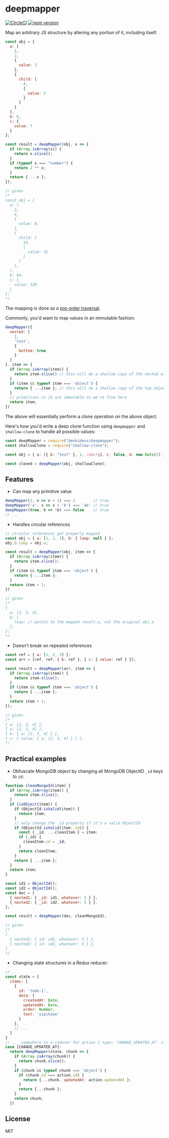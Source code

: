 deepmapper
=============

[![CircleCI](https://circleci.com/gh/enkidevs/deepmapper.svg?style=svg)](https://circleci.com/gh/enkidevs/deepmapper)
[![npm version](https://img.shields.io/npm/v/@enkidevs/deepmapper.svg?style=flat-square)](https://www.npmjs.com/package/@enkidevs/deepmapper)

Map an arbitrary JS structure by altering any portion of it, including itself.

```js
const obj = {
  a: [
    1,
    2,
    {
      value: 3
    },
    {
      child: [
        4,
        {
          value: 5
        }
      ]
    }
  ],
  b: 6,
  c: {
    value: 7
  }
};

const result = deepMapper(obj, x => {
  if (Array.isArray(x)) {
    return x.slice();
  }
  if (typeof x === "number") {
    return 2 ** x;
  }
  return { ...x };
});

// gives
/*
const obj = {
  a: [
    2,
    4,
    {
      value: 8,
    },
    {
      child: [
        16,
        {
          value: 32
        }
      ]
    },
  ],
  b: 64,
  c: {
    value: 128
  }
};
*/
```

The mapping is done as a [pre-order traversal](https://en.wikipedia.org/wiki/Tree_traversal#Pre-order_(NLR)).

Commonly, you'd want to map values in an immutable fashion:

```js
deepMapper({
  nested: [
    1,
    'test',
    {
      bottom: true
    }
  ]
}, item => {
  if (Array.isArray(item)) {
    return item.slice() // this will do a shallow copy of the nested array but not its values
  }
  if (item && typeof item === 'object') {
    return { ...item }; // this will do a shallow copy of the top object, and the object with the 'bottom' key
  }
  // primitives in JS are immutable so we're fine here
  return item;
})
```

The above will essentially perform a clone operation on the above object.

Here's how you'd write a deep clone function using `deepmapper` and `shallow-clone` to handle all possible values:

```js
const deepMapper = require("@enkidevs/deepmapper");
const shallowClone = require("shallow-clone");

const obj = { a: [{ b: "test" }, 1, /abc/g], c: false, d: new Date(2) };

const cloned = deepMapper(obj, shallowClone);
```

## Features

- Can map any primitive value

```js
deepMapper(1, n => n + 1) === 2        // true
deepMapper('a', s => s + 'b') === 'ab' // true
deepMapper(true, b => !b) === false    // true
// ...
```

- Handles circular references

```js
// circular references get properly mapped
const obj = { a: [1, 2, 3], b: { loop: null } };
obj.b.loop = obj.a;

const result = deepMapper(obj, item => {
  if (Array.isArray(item)) {
    return item.slice();
  }
  if (item && typeof item === 'object') {
    return { ...item };
  }
  return item + 1;
})

// gives
/*
{
  a: [2, 3, 4],
  b: {
    loop: // points to the mapped result.a, not the original obj.a
  },
};
*/
```

- Doesn't break on repeated references

```js
const ref = { a: [1, 2, 3] };
const arr = [ref, ref, { b: ref }, { c: { value: ref } }];

const result = deepMapper(arr, item => {
  if (Array.isArray(item)) {
    return item.slice();
  }
  if (item && typeof item === 'object') {
    return { ...item };
  }
  return item + 1;
});

// gives
/*
{ a: [2, 3, 4] },
{ a: [2, 3, 4] },
{ b: { a: [2, 3, 4] } },
{ c: { value: { a: [2, 3, 4] } } },
*/
```

## Practical examples

- Obfuscate MongoDB object by changing all MongoDB ObjectID `_id` keys to `id`:

```js
function cleanMongoId(item) {
  if (Array.isArray(item)) {
    return item.slice();
  }
  if (isObject(item)) {
    if (ObjectId.isValid(item)) {
      return item;
    }
    // only change the _id property if it's a valid ObjectId
    if (ObjectId.isValid(item._id)) {
      const { _id, ...cleanItem } = item;
      if (_id) {
        cleanItem.id = _id;
      }
      return cleanItem;
    }
    return { ...item };
  }
  return item;
}

const id1 = ObjectId();
const id2 = ObjectId();
const doc = [
  { nested1: { _id: id1, whatever: 5 } },
  { nested2: { _id: id2, whatever: 5 } },
];

const result = deepMapper(doc, cleanMongoId);

// gives
/*
[
  { nested1: { id: id1, whatever: 5 } },
  { nested2: { id: id2, whatever: 5 } },
]
*/
```

- Changing state structures in a Redux reducer:

```js
// ...
const state = {
  items: [
    {
      id: 'todo-1',
      data: {
        createdAt: Date,
        updatedAt: Date,
        order: Number,
        text: 'yipikaye'
      }
    },
    // ...
  ]
}
// ... somewhere in a reducer for action { type: 'CHANGE_UPDATED_AT' id: 'todo-1', updatedAt: new Date() }
case [CHANGE_UPDATED_AT]:
  return deepMapper(state, chunk => {
    if (Array.isArray(chunk)) {
      return chunk.slice();
    }
    if (chunk && typeof chunk === 'object') {
      if (chunk.id === action.id) {
        return {...chunk, updatedAt: action.updatedAt };
      }
      return {...chunk };
    }
    return chunk;
  })
```

## License

MIT
